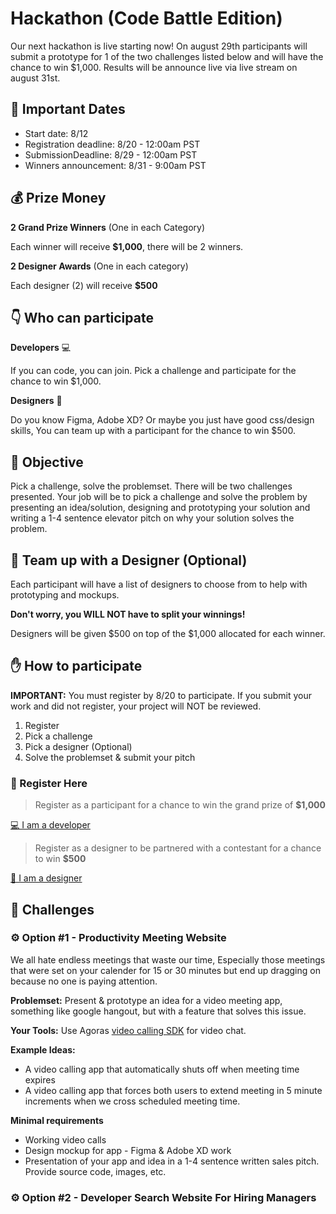 # Hackathon (Code Battle Edition)

Our next hackathon is live starting now! On august 29th participants will submit a prototype for 1 of the two challenges listed below and will have the chance to win $1,000. Results will be announce live via live stream on august 31st.

## :calendar: Important Dates

- Start date: 8/12
- Registration deadline: 8/20 - 12:00am PST
- SubmissionDeadline: 8/29 - 12:00am PST
- Winners announcement: 8/31 - 9:00am PST
  
## 💰 Prize Money

**2 Grand Prize Winners** (One in each Category)

Each winner will receive **$1,000**, there will be 2 winners.

**2 Designer Awards** (One in each category)

Each designer (2) will receive **$500**

## 👇 Who can participate

**Developers** 💻

If you can code, you can join. Pick a challenge and participate for the chance to win $1,000.

**Designers** 🎨

Do you know Figma, Adobe XD? Or maybe you just have good css/design skills, You can team up with a participant for the chance to win $500.

## 🎯 Objective

Pick a challenge, solve the problemset. There will be two challenges presented. Your job will be to pick a challenge and solve the problem by presenting an idea/solution, designing and prototyping your solution and writing a 1-4 sentence elevator pitch on why your solution solves the problem.

## 🎨 Team up with a Designer (Optional)

Each participant will have a list of designers to choose from to help with prototyping and mockups. 

**Don't worry, you WILL NOT have to split your winnings!**

Designers will be given $500 on top of the $1,000 allocated for each winner.


## ✋ How to participate

**IMPORTANT:** You must register by 8/20 to participate. If you submit your work and did not register, your project will NOT be reviewed.

1. Register
1. Pick a challenge
1. Pick a designer (Optional)
1. Solve the problemset & submit your pitch

### 📝 Register Here

> Register as a participant for a chance to win the grand prize of **$1,000**

<a href="https://forms.gle/kZtK8eSg9bD72CHx7" >💻 I am a developer <a/>

> Register as a designer to be partnered with a contestant for a chance to win **$500**

<a href="https://docs.google.com/forms/d/e/1FAIpQLSebxOB3LSVOCYbapaAGUuXhFY0F3diFFmuaH6kx1M82AsbL1A/viewform?usp=sf_link" >🎨 I am a designer <a/>


## 🏁 Challenges


### ⚙️ Option #1 - Productivity Meeting Website

We all hate endless meetings that waste our time, Especially those meetings that were set on your calender for 15 or 30 minutes but end up dragging on because no one is paying attention. 

**Problemset:** Present & prototype an idea for a video meeting app, something like google hangout, but with a feature that solves this issue.

**Your Tools:** Use Agoras [video calling SDK](https://www.agora.io/en/products/video-call) for video chat.

**Example Ideas:**
- A video calling app that automatically shuts off when meeting time expires
- A video calling app that forces both users to extend meeting in 5 minute increments when we cross scheduled meeting time.

**Minimal requirements**

- Working video calls
- Design mockup for app - Figma & Adobe XD work
- Presentation of your app and idea in a 1-4 sentence written sales pitch. Provide source code, images, etc.


### ⚙️ Option #2 - Developer Search Website For Hiring Managers

